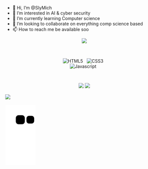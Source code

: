 - 👋 Hi, I’m @SlyMich
- 👀 I’m interested in AI & cyber security
- 🌱 I’m currently learning Computer science 
- 💞️ I’m looking to collaborate on everything comp science  based
- 📫 How to reach me be available soo



<p align="center">
<img src="[header.svg](https://raw.githubusercontent.com/SlyMich/sylviamich/b1034ddc7b0a59318a40d310260460f8a8357f60/header.svg)" />
</p>

&nbsp;

<div align="center">
  
![HTML5](https://img.shields.io/badge/HTML5-00008b?style=for-the-badge&logo=html5&logoColor=ff6216)
&nbsp;
![CSS3](https://img.shields.io/badge/CSS3-00008b?style=for-the-badge&logo=css3&logoColor=007fff)
&nbsp;  
![Javascript](https://img.shields.io/badge/JavaScript-00008b?style=for-the-badge&logo=javascript&logoColor=fffb27)
&nbsp;



&nbsp;

<img height="180em" src="https://github-readme-stats.vercel.app/api?username=Sylvia&show_icons=true&theme=github_dark&include_all_commits=true&count_private=true"/>

<img height="180em" src="https://github-readme-stats.vercel.app/api/top-langs/?username=Sylvia&layout=compact&langs_count=7&theme=github_dark"/>

  
<br />
<br /> 
</div>
<a href="https://www.linkedin.com/feed/" target="_blank"><img src="https://img.shields.io/badge/-LinkedIn-00008b?style=for-the-badge&logo=linkedin&logoColor=white" target="_blank"></a> 
 
![Snake animation](https://github.com/irenenjoki/irenenjoki/blob/output/github-contribution-grid-snake.svg)
 
  
</div>







  
